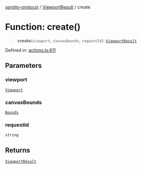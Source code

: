 
[sprotty-protocol](../globals) / [ViewportResult](../Namespace.ViewportResult) / create

# Function: create()

> **create**(`viewport`, `canvasBounds`, `requestId`): [`ViewportResult`](../Interface.ViewportResult)

Defined in: [actions.ts:611](https://github.com/eclipse-sprotty/sprotty/blob/f9b2433481cc27a1ac0c92d525a92039ae7f6c76/packages/sprotty-protocol/src/actions.ts#L611)

## Parameters

### viewport

[`Viewport`](../Interface.Viewport)

### canvasBounds

[`Bounds`](../Interface.Bounds)

### requestId

`string`

## Returns

[`ViewportResult`](../Interface.ViewportResult)
